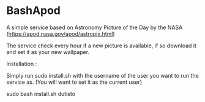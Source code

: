 # BashApod

A simple service based on Astronomy Picture of the Day by the NASA (https://apod.nasa.gov/apod/astropix.html)

The service check every hour if a new picture is available, if so download it and set it as your new wallpaper.

Installation :

Simply run sudo install.sh with the username of the user you want to run the service as. (You will want to set it as the current user)

sudo bash install.sh dutisto
